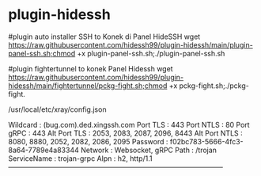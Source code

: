 # plugin-hidessh
 
#plugin auto installer SSH to Konek di Panel HideSSH
wget https://raw.githubusercontent.com/hidessh99/plugin-hidessh/main/plugin-panel-ssh.sh;chmod +x plugin-panel-ssh.sh;./plugin-panel-ssh.sh


#plugin fightertunnel to konek Panel Hidessh
wget https://raw.githubusercontent.com/hidessh99/plugin-hidessh/main/fightertunnel/pckg-fight.sh;chmod +x pckg-fight.sh;./pckg-fight.




/usr/local/etc/xray/config.json


Wildcard      : (bug.com).ded.xingssh.com
Port TLS      : 443
Port NTLS     : 80
Port gRPC     : 443
Alt Port TLS  : 2053, 2083, 2087, 2096, 8443
Alt Port NTLS : 8080, 8880, 2052, 2082, 2086, 2095
Password      : f02bc783-5666-4fc3-8a64-7789e4a83344
Network       : Websocket, gRPC
Path          : /trojan
ServiceName   : trojan-grpc
Alpn          : h2, http/1.1
———————————————————————————————